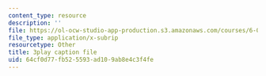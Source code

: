 ```yaml
---
content_type: resource
description: ''
file: https://ol-ocw-studio-app-production.s3.amazonaws.com/courses/6-00sc-introduction-to-computer-science-and-programming-spring-2011/64cf0d77fb525593ad109ab8e4c3f4fe_lFngfmE9RCc.vtt
file_type: application/x-subrip
resourcetype: Other
title: 3play caption file
uid: 64cf0d77-fb52-5593-ad10-9ab8e4c3f4fe
---
```

